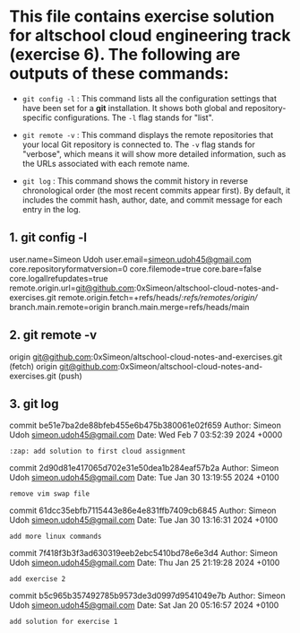 # This file contains exercise solution for altschool cloud engineering track (exercise 6). The following are outputs of these commands: 
- `git config -l` : This command lists all the configuration settings that have been set for a **git** installation. It shows both global and repository-specific configurations. The `-l` flag stands for "list".
 
- `git remote -v` : This command displays the remote repositories that your local Git repository is connected to. The `-v` flag stands for "verbose", which means it will show more detailed information, such as the URLs associated with each remote name.

- `git log` : This command shows the commit history in reverse chronological order (the most recent commits appear first). By default, it includes the commit hash, author, date, and commit message for each entry in the log.



## 1.  git config -l
user.name=Simeon Udoh
user.email=simeon.udoh45@gmail.com
core.repositoryformatversion=0
core.filemode=true
core.bare=false
core.logallrefupdates=true
remote.origin.url=git@github.com:0xSimeon/altschool-cloud-notes-and-exercises.git
remote.origin.fetch=+refs/heads/*:refs/remotes/origin/*
branch.main.remote=origin
branch.main.merge=refs/heads/main


## 2.  git remote -v

origin	git@github.com:0xSimeon/altschool-cloud-notes-and-exercises.git (fetch)
origin	git@github.com:0xSimeon/altschool-cloud-notes-and-exercises.git (push)

## 3.  git log
commit be51e7ba2de88bfeb455e6b475b380061e02f659
Author: Simeon Udoh <simeon.udoh45@gmail.com>
Date:   Wed Feb 7 03:52:39 2024 +0000

    :zap: add solution to first cloud assignment

commit 2d90d81e417065d702e31e50dea1b284eaf57b2a
Author: Simeon Udoh <simeon.udoh45@gmail.com>
Date:   Tue Jan 30 13:19:55 2024 +0100

    remove vim swap file

commit 61dcc35ebfb7115443e86e4e831ffb7409cb6845
Author: Simeon Udoh <simeon.udoh45@gmail.com>
Date:   Tue Jan 30 13:16:31 2024 +0100

    add more linux commands

commit 7f418f3b3f3ad630319eeb2ebc5410bd78e6e3d4
Author: Simeon Udoh <simeon.udoh45@gmail.com>
Date:   Thu Jan 25 21:19:28 2024 +0100

    add exercise 2

commit b5c965b357492785b9573de3d0997d9541049e7b
Author: Simeon Udoh <simeon.udoh45@gmail.com>
Date:   Sat Jan 20 05:16:57 2024 +0100

    add solution for exercise 1
